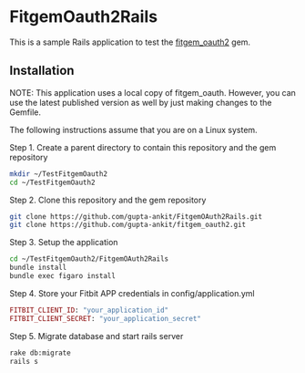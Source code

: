 # FitgemOauth2Rails

This is a sample Rails application to test the [fitgem_oauth2](https://github.com/gupta-ankit/fitgem_oauth2) gem.

## Installation
NOTE: This application uses a local copy of fitgem_oauth. However, you can use the latest published version as well by just making changes to the Gemfile.

The following instructions assume that you are on a Linux system.

Step 1. Create a parent directory to contain this repository and the gem repository
```bash
mkdir ~/TestFitgemOauth2
cd ~/TestFitgemOauth2
```
Step 2. Clone this repository and the gem repository
```bash
git clone https://github.com/gupta-ankit/FitgemOAuth2Rails.git
git clone https://github.com/gupta-ankit/fitgem_oauth2.git
```

Step 3. Setup the application
```bash
cd ~/TestFitgemOauth2/FitgemOAuth2Rails
bundle install
bundle exec figaro install
```

Step 4. Store your Fitbit APP credentials in config/application.yml
```ruby
FITBIT_CLIENT_ID: "your_application_id"
FITBIT_CLIENT_SECRET: "your_application_secret"
```

Step 5. Migrate database and start rails server
```bash
rake db:migrate
rails s
```
